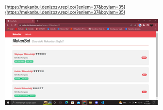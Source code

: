[https://mekanbul.denizozv.repl.co/?enlem=37&boylam=35](https://mekanbul.denizozv.repl.co/?enlem=37&boylam=35)

![odev7ekranGoruntusu.PNG](/images/OdevyediEkrangoruntusu.png)